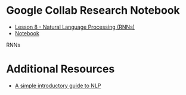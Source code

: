# Google Collab Research Notebook
- [Lesson 8 - Natural Language Processing (RNNs)](https://docs.google.com/presentation/d/1hznjitNJqdCSV5jJmEsULuvxvqWZXh9Ckl9lgTU5T0U/edit#slide=id.p1)
- [Notebook](https://colab.research.google.com/drive/14IvhvCUBCul-hAN0mLrW6hbnVh8yeJXg#scrollTo=r_70dUvDwRZZ)

RNNs

# Additional Resources
- [A simple introductory guide to NLP](https://becominghuman.ai/a-simple-introduction-to-natural-language-processing-ea66a1747b32)


